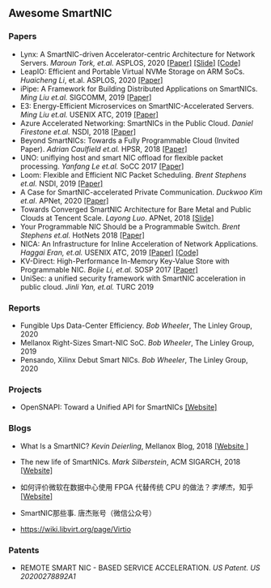 ## Awesome SmartNIC

### Papers

* Lynx: A SmartNIC-driven Accelerator-centric Architecture for Network Servers. *Maroun  Tork, et.al.* ASPLOS, 2020  [[Paper]](https://marksilberstein.com/wp-content/uploads/2020/02/lynx_asplos20.pdf) [[Slide]](https://marksilberstein.com/wp-content/uploads/2020/02/1105-Lynx-final.pdf) [[Code]](https://github.com/acsl-technion/lynx)
* LeapIO: Efficient and Portable Virtual NVMe Storage on ARM SoCs. *Huaicheng Li*, et.al. ASPLOS, 2020 [[Paper]](https://www.microsoft.com/en-us/research/uploads/prod/2020/01/LeapIO-ASPLOS20.pdf)
* iPipe: A Framework for Building Distributed Applications on SmartNICs. *Ming Liu et.al.* SIGCOMM, 2019 [[Paper]](https://homes.cs.washington.edu/~arvind/[Paper]s/ipipe.pdf)
* E3: Energy-Efficient Microservices on SmartNIC-Accelerated Servers. *Ming Liu et.al.* USENIX ATC, 2019 [[Paper]](https://www.usenix.org/conference/atc19/presentation/liu-ming)
* Azure Accelerated Networking: SmartNICs in the Public Cloud. *Daniel Firestone et.al.* NSDI, 2018 [[Paper]](https://www.usenix.org/conference/nsdi18/presentation/firestone)
* Beyond SmartNICs: Towards a Fully Programmable Cloud (Invited Paper). *Adrian Caulfield et.al.* HPSR, 2018 [[Paper]](https://ieeexplore.ieee.org/document/8850757/)
* UNO: uniflying host and smart NIC offload for flexible packet processing.  *Yanfang  Le et.al.* SoCC 2017 [[Paper]](https://dl.acm.org/doi/abs/10.1145/3127479.3132252)  
* Loom: Flexible and Efficient NIC Packet Scheduling.  *Brent Stephens et.al.* NSDI, 2019 [[Paper]](https://www.usenix.org/conference/nsdi19/presentation/stephens)
* A Case for SmartNIC-accelerated Private Communication. *Duckwoo Kim et.al*. APNet, 2020 [[Paper]](https://dl.acm.org/doi/10.1145/3411029.3411034)
* Towards Converged SmartNIC Architecture for Bare Metal and Public Clouds at Tencent Scale. *Layong Luo*. APNet, 2018 [[Slide]](https://conferences.sigcomm.org/events/apnet2018/slides/larry.pdf)
* Your Programmable NIC Should be a Programmable Switch. *Brent Stephens et.al.* HotNets 2018 [[Paper]](https://www.cs.uic.edu/~brents/docs/panic.hotnets18.pdf) 
* NICA: An Infrastructure for Inline Acceleration of Network Applications.  *Haggai Eran, et.al.* USENIX ATC, 2019 [[Paper]](https://www.usenix.org/conference/atc19/presentation/eran) [[Code]](https://github.com/acsl-technion/nica)
* KV-Direct: High-Performance In-Memory Key-Value Store with Programmable NIC. *Bojie Li, et.al.* SOSP 2017 [[Paper]](https://www.microsoft.com/en-us/research/publication/kv-direct-high-performance-memory-key-value-store-programmable-nic/) 
* UniSec: a unified security framework with SmartNIC acceleration in public cloud. *Jinli Yan, et.al.* TURC 2019

### Reports

* Fungible Ups Data-Center Efficiency. *Bob Wheeler*, The Linley Group, 2020
* Mellanox Right-Sizes Smart-NIC SoC.  *Bob Wheeler*, The Linley Group, 2019
* Pensando, Xilinx Debut Smart NICs.  *Bob Wheeler*, The Linley Group, 2020

### Projects

* OpenSNAPI: Toward a Unified API for SmartNICs [[Website]](https://www.ucfconsortium.org/projects/opensnapi/)

### Blogs

* What Is a SmartNIC?  *Kevin Deierling*, Mellanox Blog, 2018 [[Website ]](https://blog.mellanox.com/2018/08/defining-smartnic/)

* The new life of SmartNICs. *Mark Silberstein*, ACM SIGARCH, 2018 [[Website]](https://www.sigarch.org/the-new-life-of-smartnics/)

* 如何评价微软在数据中心使用 FPGA 代替传统 CPU 的做法？*李博杰*，知乎 [[Website]](https://www.zhihu.com/question/24174597/answer/138717507) 

* SmartNIC那些事. 唐杰账号（微信公众号）

* <https://wiki.libvirt.org/page/Virtio> 

### Patents

* REMOTE SMART NIC - BASED SERVICE ACCELERATION. *US Patent.* *US 20200278892A1* 